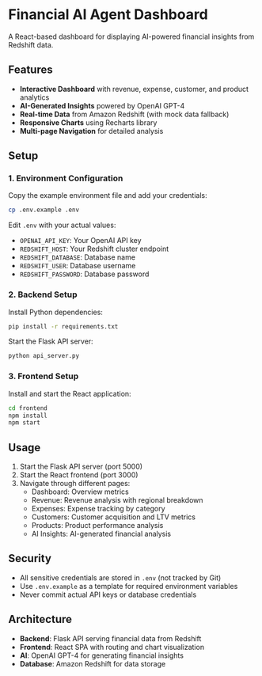 # Financial AI Agent Dashboard

A React-based dashboard for displaying AI-powered financial insights from Redshift data.

## Features

- **Interactive Dashboard** with revenue, expense, customer, and product analytics
- **AI-Generated Insights** powered by OpenAI GPT-4
- **Real-time Data** from Amazon Redshift (with mock data fallback)
- **Responsive Charts** using Recharts library
- **Multi-page Navigation** for detailed analysis

## Setup

### 1. Environment Configuration

Copy the example environment file and add your credentials:

```bash
cp .env.example .env
```

Edit `.env` with your actual values:
- `OPENAI_API_KEY`: Your OpenAI API key
- `REDSHIFT_HOST`: Your Redshift cluster endpoint
- `REDSHIFT_DATABASE`: Database name
- `REDSHIFT_USER`: Database username  
- `REDSHIFT_PASSWORD`: Database password

### 2. Backend Setup

Install Python dependencies:
```bash
pip install -r requirements.txt
```

Start the Flask API server:
```bash
python api_server.py
```

### 3. Frontend Setup

Install and start the React application:
```bash
cd frontend
npm install
npm start
```

## Usage

1. Start the Flask API server (port 5000)
2. Start the React frontend (port 3000)
3. Navigate through different pages:
   - Dashboard: Overview metrics
   - Revenue: Revenue analysis with regional breakdown
   - Expenses: Expense tracking by category
   - Customers: Customer acquisition and LTV metrics
   - Products: Product performance analysis
   - AI Insights: AI-generated financial analysis

## Security

- All sensitive credentials are stored in `.env` (not tracked by Git)
- Use `.env.example` as a template for required environment variables
- Never commit actual API keys or database credentials

## Architecture

- **Backend**: Flask API serving financial data from Redshift
- **Frontend**: React SPA with routing and chart visualization
- **AI**: OpenAI GPT-4 for generating financial insights
- **Database**: Amazon Redshift for data storage